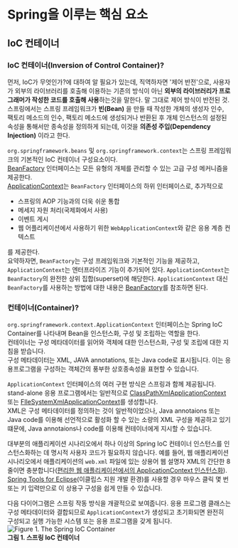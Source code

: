 Spring을 이루는 핵심 요소
======
## IoC 컨테이너
### IoC 컨테이너(Inversion of Control Container)?
먼저, IoC가 무엇인가?에 대하여 알 필요가 있는데, 직역하자면 '제어 반전'으로, 사용자가 외부의 라이브러리를 호출해 이용하는 기존의 방식이 아닌 **외부의 라이브러리가 프로그래머가 작성한 코드를 호출해 사용**하는것을 말한다. 말 그대로 제어 방식이 반전된 것. 
스프링에서는 스프링 프레임워크가 **빈(Bean)** 을 만들 때 작성한 개체의 생성자 인수, 팩토리 메소드의 인수, 팩토리 메소드에 생성되거나 반환된 후 개체 인스턴스의 설정된 속성을 통해서만 종속성을 정의하게 되는데, 이것을 **의존성 주입(Dependency Injection)** 이라고 한다.

`org.springframework.beans` 및 `org.springframework.context`는 스프링 프레임워크의 기본적인 IoC 컨테이너 구성요소이다.<br>
[BeanFactory](https://docs.spring.io/spring-framework/docs/5.3.13/javadoc-api/org/springframework/beans/factory/BeanFactory.html) 인터페이스는 모든 유형의 개체를 관리할 수 있는 고급 구성 메커니즘을 제공한다.<br>
[ApplicationContext](https://docs.spring.io/spring-framework/docs/5.3.13/javadoc-api/org/springframework/context/ApplicationContext.html)는 `BeanFactory` 인터페이스의 하위 인터페이스로, 추가적으로

- 스프링의 AOP 기능과의 더욱 쉬운 통합
- 메세지 자원 처리(국제화에서 사용)
- 이벤트 게시
- 웹 어플리케이션에서 사용하기 위한 `WebApplicationContext`와 같은 응용 계층 컨텍스트

를 제공한다.<br>
요약하자면, `BeanFactory`는 구성 프레임워크와 기본적인 기능을 제공하고, `ApplicationContext`는 엔터프라이즈 기능이 추가되어 있다. `ApplicationContext`는 `BeanFactory`의 완전한 상위 집합(superset)에 해당한다. `ApplicationContext` 대신 `BeanFactory`를 사용하는 방법에 대한 내용은 [BeanFactory](https://docs.spring.io/spring-framework/docs/current/reference/html/core.html#beans-beanfactory)를 참조하면 된다.

### 컨테이너(Container)?
`org.springframework.context.ApplicationContext` 인터페이스는 Spring IoC Container를 나타내며 Bean을 인스턴스화, 구성 및 조립하는 역할을 한다.<br>
컨테이너는 구성 메타데이터를 읽어와 객체에 대한 인스턴스화, 구성 및 조립에 대한 지침을 받습니다.<br>
구성 메타데이터는 XML, JAVA annotations, 또는 Java code로 표시됩니다. 이는 응용프로그램을 구성하는 객체간의 풍부한 상호종속성을 표현할 수 있습니다.<br>

`ApplicationContext` 인터페이스의 여러 구현 방식은 스프링과 함께 제공됩니다. stand-alone 응용 프로그램에서는 일반적으로 [ClassPathXmlApplicationContext](https://docs.spring.io/spring-framework/docs/5.3.13/javadoc-api/org/springframework/context/support/ClassPathXmlApplicationContext.html) 또는 [FIleSystemXmlApplicationContext](https://docs.spring.io/spring-framework/docs/5.3.13/javadoc-api/org/springframework/context/support/FileSystemXmlApplicationContext.html)를 생성합니다.<br>
XML은 구성 메타데이터를 정의하는 것이 일반적이었으나, Java annotaions 또는 Java code를 이용해 선언적으로 활성화 할 수 있는 소량의 XML 구성을 제공하고 있기 떄문에, Java annotaions나 code를 이용해 컨테이너에게 지시할 수 있습니다.<br>

대부분의 애플리케이션 시나리오에서 하나 이상의 Spring IoC 컨테이너 인스턴스를 인스턴스화하는 데 명시적 사용자 코드가 필요하지 않습니다. 예를 들어, 웹 애플리케이션 시나리오에서 애플리케이션의 `web.xml` 파일에 있는 상용어 웹 설명자 XML의 간단한 8줄이면 충분합니다([편리한 웹 애플리케이션에서의 ApplicationContext 인스턴스화](https://docs.spring.io/spring-framework/docs/current/reference/html/core.html#context-create)).<br>
[Spring Tools for Eclipse](https://spring.io/tools)(이클립스 지원 개발 환경)를 사용할 경우 마우스 클릭 몇 번 또는 키 입력만으로 이 상용구 구성을 쉽게 만들 수 있습니다.<br>

다음 다이어그램은 스프링 작동 방식을 개괄적으로 보여줍니다. 응용 프로그램 클래스는 구성 메타데이터와 결합되므로 `ApplicationContext`가 생성되고 초기화되면 완전히 구성되고 실행 가능한 시스템 또는 응용 프로그램을 갖게 됩니다.
![Figure 1. The Spring IoC Container](https://docs.spring.io/spring-framework/docs/current/reference/html/images/container-magic.png)<br>
**그림 1. 스프링 IoC 컨테이너**

